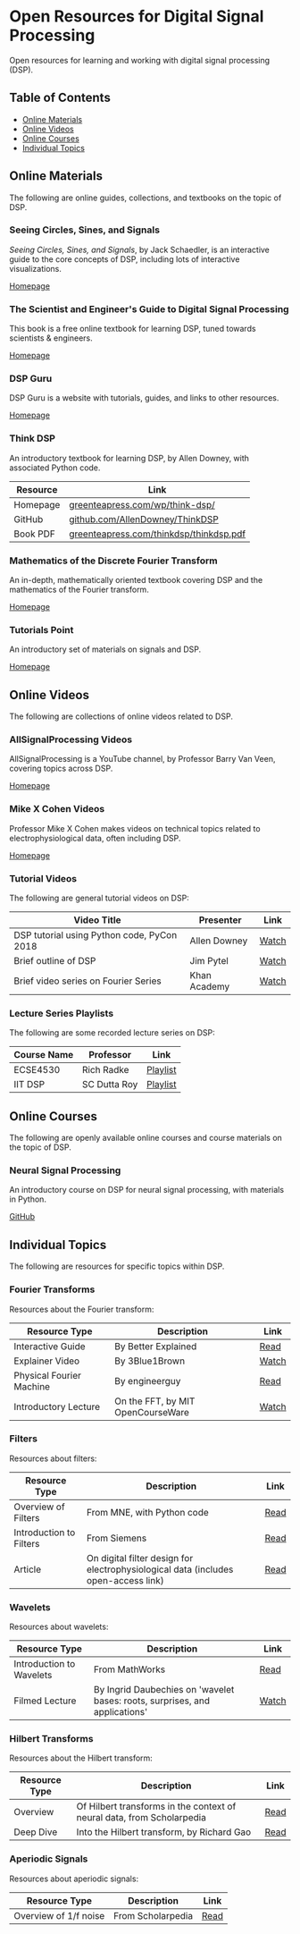 # Open Resources for Digital Signal Processing

Open resources for learning and working with digital signal processing (DSP).

## Table of Contents

- [Online Materials](#online-materials)
- [Online Videos](#online-videos)
- [Online Courses](#online-courses)
- [Individual Topics](#individual-topics)

## Online Materials

The following are online guides, collections, and textbooks on the topic of DSP.

### Seeing Circles, Sines, and Signals

*Seeing Circles, Sines, and Signals*, by Jack Schaedler, is an interactive guide to the core concepts of DSP, including lots of interactive visualizations.

[Homepage](https://jackschaedler.github.io/circles-sines-signals/)

### The Scientist and Engineer's Guide to Digital Signal Processing

This book is a free online textbook for learning DSP, tuned towards scientists & engineers.

[Homepage](https://www.dspguide.com/)

### DSP Guru

DSP Guru is a website with tutorials, guides, and links to other resources.

[Homepage](https://dspguru.com)

### Think DSP

An introductory textbook for learning DSP, by Allen Downey, with associated Python code.

| Resource  | Link |
|-----------|------|
| Homepage  | [greenteapress.com/wp/think-dsp/](https://greenteapress.com/wp/think-dsp/) |
| GitHub    | [github.com/AllenDowney/ThinkDSP](https://github.com/AllenDowney/ThinkDSP) |
| Book PDF  | [greenteapress.com/thinkdsp/thinkdsp.pdf](https://greenteapress.com/thinkdsp/thinkdsp.pdf) |

### Mathematics of the Discrete Fourier Transform

An in-depth, mathematically oriented textbook covering DSP and the mathematics of the Fourier transform.

[Homepage](https://ccrma.stanford.edu/~jos/mdft/mdft.html)

### Tutorials Point

An introductory set of materials on signals and DSP.

[Homepage](https://www.tutorialspoint.com/digital_signal_processing/index.htm)

## Online Videos

The following are collections of online videos related to DSP.

### AllSignalProcessing Videos

AllSignalProcessing is a YouTube channel, by Professor Barry Van Veen, covering topics across DSP.

[Homepage](https://www.youtube.com/user/allsignalprocessing/)

### Mike X Cohen Videos

Professor Mike X Cohen makes videos on technical topics related to electrophysiological data, often including DSP.

[Homepage](https://www.youtube.com/channel/UCUR_LsXk7IYyueSnXcNextQ/)

### Tutorial Videos

The following are general tutorial videos on DSP:

| Video Title                                   | Presenter         | Link |
|-----------------------------------------------|-------------------|------|
| DSP tutorial using Python code, PyCon 2018    | Allen Downey      | [Watch](https://www.youtube.com/watch?v=SrJq2AzXZME) |
| Brief outline of DSP                          | Jim Pytel         | [Watch](https://www.youtube.com/watch?v=WgJMjDh0nLU) |
| Brief video series on Fourier Series          | Khan Academy      | [Watch](https://www.khanacademy.org/science/electrical-engineering/ee-signals) |

### Lecture Series Playlists

The following are some recorded lecture series on DSP:

| Course Name | Professor        | Link |
|-------------|-------------------|------|
| ECSE4530    | Rich Radke        | [Playlist](https://www.youtube.com/watch?v=hVOA8VtKLgk&list=PLuh62Q4Sv7BUSzx5Jr8Wrxxn-U10qG1et) |
| IIT DSP     | SC Dutta Roy      | [Playlist](https://www.youtube.com/watch?v=6dFnpz_AEyA&list=PL9567DFCA3A66F299) |

## Online Courses

The following are openly available online courses and course materials on the topic of DSP.

### Neural Signal Processing

An introductory course on DSP for neural signal processing, with materials in Python.

[GitHub](https://github.com/rdgao/COGS118C)

## Individual Topics

The following are resources for specific topics within DSP.

### Fourier Transforms

Resources about the Fourier transform:

| Resource Type            | Description                                    | Link |
|--------------------------|------------------------------------------------|------|
| Interactive Guide        | By Better Explained                            | [Read](https://betterexplained.com/articles/an-interactive-guide-to-the-fourier-transform/) |
| Explainer Video          | By 3Blue1Brown                                 | [Watch](https://www.youtube.com/watch?v=spUNpyF58BY) |
| Physical Fourier Machine | By engineerguy                                 | [Read](https://hackaday.com/2014/11/18/harmonic-analyzer-mechanical-fourier-computer/) |
| Introductory Lecture     | On the FFT, by MIT OpenCourseWare              | [Watch](https://www.youtube.com/watch?v=iTMn0Kt18tg) |

### Filters

Resources about filters:

| Resource Type            | Description                                                                        | Link |
|--------------------------|------------------------------------------------------------------------------------|------|
| Overview of Filters      | From MNE, with Python code                                                         | [Read](https://martinos.org/mne/stable/auto_tutorials/discussions/plot_background_filtering.html) |
| Introduction to Filters  | From Siemens                                                                       | [Read](https://community.plm.automation.siemens.com/t5/Testing-Knowledge-Base/Introduction-to-Filters-FIR-versus-IIR/ta-p/520959) |
| Article                  | On digital filter design for electrophysiological data (includes open-access link) | [Read](https://app.dimensions.ai/details/publication/pub.1019839915) |

### Wavelets

Resources about wavelets:

| Resource Type            | Description                                                                        | Link |
|--------------------------|------------------------------------------------------------------------------------|------|
| Introduction to Wavelets | From MathWorks                                                                     | [Read](https://www.mathworks.com/help/wavelet/gs/what-is-a-wavelet.html) |
| Filmed Lecture           | By Ingrid Daubechies on 'wavelet bases: roots, surprises, and applications'        | [Watch](https://www.youtube.com/watch?v=tMV61BZCrhk) |

### Hilbert Transforms

Resources about the Hilbert transform:

| Resource Type | Description                                                                    | Link |
|---------------|--------------------------------------------------------------------------------|------|
| Overview      | Of Hilbert transforms in the context of neural data, from Scholarpedia        | [Read](http://www.scholarpedia.org/article/Hilbert_transform_for_brain_waves) |
| Deep Dive     | Into the Hilbert transform, by Richard Gao                                        | [Read](http://www.rdgao.com/roemerhasit_Hilbert_Transform/) |

### Aperiodic Signals

Resources about aperiodic signals:

| Resource Type           | Description          | Link |
|-------------------------|----------------------|------|
| Overview of 1/f noise   | From Scholarpedia    | [Read](http://www.scholarpedia.org/article/1/f_noise) |


